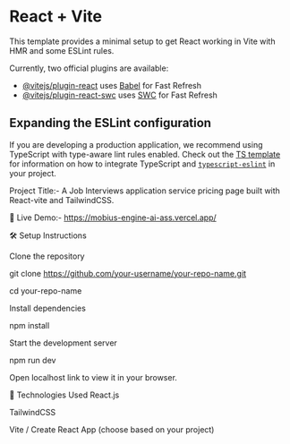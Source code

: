 # React + Vite

This template provides a minimal setup to get React working in Vite with HMR and some ESLint rules.

Currently, two official plugins are available:

- [@vitejs/plugin-react](https://github.com/vitejs/vite-plugin-react/blob/main/packages/plugin-react) uses [Babel](https://babeljs.io/) for Fast Refresh
- [@vitejs/plugin-react-swc](https://github.com/vitejs/vite-plugin-react/blob/main/packages/plugin-react-swc) uses [SWC](https://swc.rs/) for Fast Refresh

## Expanding the ESLint configuration

If you are developing a production application, we recommend using TypeScript with type-aware lint rules enabled. Check out the [TS template](https://github.com/vitejs/vite/tree/main/packages/create-vite/template-react-ts) for information on how to integrate TypeScript and [`typescript-eslint`](https://typescript-eslint.io) in your project.

Project Title:-
A Job Interviews application service pricing page built with React-vite and TailwindCSS.

🚀 Live Demo:-
https://mobius-engine-ai-ass.vercel.app/

🛠️ Setup Instructions

Clone the repository

git clone https://github.com/your-username/your-repo-name.git

cd your-repo-name

Install dependencies

npm install

Start the development server

npm run dev

Open localhost link to view it in your browser.

📂 Technologies Used
React.js

TailwindCSS

Vite / Create React App (choose based on your project)

